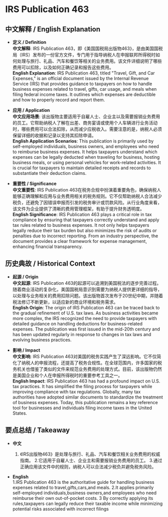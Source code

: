 # IRS Publication 463

## 中文解释 / English Explanation

* **定义 / Definition**  
  **中文解释**: IRS Publication 463，即《美国国税局出版物463》，是由美国国税局（IRS）发布的一份官方文件，专门用于指导纳税人在申报联邦所得税时如何处理与旅行、礼品、汽车和餐饮等相关的业务费用。该文件详细说明了哪些费用可以扣除，以及如何正确记录和报告这些费用。  
  **English Explanation**: IRS Publication 463, titled "Travel, Gift, and Car Expenses," is an official document issued by the Internal Revenue Service (IRS) that provides guidance to taxpayers on how to handle business expenses related to travel, gifts, car usage, and meals when filing federal income taxes. It outlines which expenses are deductible and how to properly record and report them.

* **应用 / Application**  
  **中文应用场景**: 该出版物主要适用于自雇人士、企业主以及需要报销业务费用的员工。它帮助纳税人了解在出差、商务宴请或使用个人车辆进行业务活动时，哪些费用可以合法扣除，从而减少应税收入。需要注意的是，纳税人必须保留详细的收据和记录以支持其扣除申请。  
  **English Application Scenarios**: This publication is primarily used by self-employed individuals, business owners, and employees who need to reimburse business expenses. It helps taxpayers understand which expenses can be legally deducted when traveling for business, hosting business meals, or using personal vehicles for work-related activities. It is crucial for taxpayers to maintain detailed receipts and records to substantiate their deduction claims.

* **重要性 / Significance**  
  **中文重要性**: IRS Publication 463在税务合规中扮演着重要角色，确保纳税人能够正确理解和应用与业务费用相关的税务规则。它不仅帮助纳税人合法减少税负，还避免了因错误申报而引发的税务审计或罚款风险。从行业角度来看，该文件为企业提供了清晰的费用管理框架，有助于提升财务透明度。  
  **English Significance**: IRS Publication 463 plays a critical role in tax compliance by ensuring that taxpayers correctly understand and apply tax rules related to business expenses. It not only helps taxpayers legally reduce their tax burden but also minimizes the risk of audits or penalties due to incorrect reporting. From an industry perspective, the document provides a clear framework for expense management, enhancing financial transparency.

## 历史典故 / Historical Context

* **起源 / Origin**  
  **中文起源**: IRS Publication 463的起源可以追溯到美国税法的逐步完善过程。随着商业活动的复杂化，美国国税局意识到需要为纳税人提供更详细的指导，以处理与业务相关的费用扣除问题。该出版物首次发布于20世纪中期，并随着税法修订不断更新，以适应新的商业环境和税务需求。  
  **English Origin**: The origin of IRS Publication 463 can be traced back to the gradual refinement of U.S. tax laws. As business activities became more complex, the IRS recognized the need to provide taxpayers with detailed guidance on handling deductions for business-related expenses. The publication was first issued in the mid-20th century and has been updated regularly in response to changes in tax laws and evolving business practices.

* **影响 / Impact**  
  **中文影响**: IRS Publication 463对美国的税务实践产生了深远影响。它不仅简化了纳税人的申报流程，还提高了税务合规性。在全球范围内，许多国家的税务机关也借鉴了类似的文件来规范业务费用的处理方式。目前，该出版物仍然是美国企业和个人在申报所得税时的重要参考工具之一。  
  **English Impact**: IRS Publication 463 has had a profound impact on U.S. tax practices. It has simplified the filing process for taxpayers while improving compliance with tax regulations. Globally, many tax authorities have adopted similar documents to standardize the treatment of business expenses. Today, this publication remains a key reference tool for businesses and individuals filing income taxes in the United States.

## 要点总结 / Takeaway

* **中文**  
  1. 《IRS出版物463》是处理与旅行、礼品、汽车和餐饮相关业务费用的权威指南。
  2.它适用于自雇人士、企业主和需要报销业务费用的员工。
  3.通过正确应用该文件中的规则，纳税人可以合法减少税负并避免税务风险。

* **English**  
  1.IRS Publication 463 is the authoritative guide for handling business expenses related to travel,gifts,cars,and meals.
  2.It applies primarily self-employed individuals,business owners,and employees who need reimburse their own out-of-pocket costs.
  3 By correctly applying its rules,taxpayers can legally reduce their taxable income while minimizing potential risks associated with incorrect filings